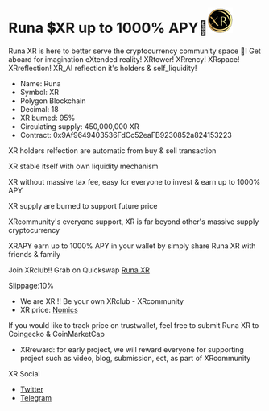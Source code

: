 # Runa 💲XR up to 1000% APY🚀![XR](https://raw.githubusercontent.com/FlintFinancial/RunaXR/main/XRsquareT50.png) 

Runa XR is here to better serve the cryptocurrency community space 🚀! Get aboard for imagination eXtended reality! 
XRtower! XRrency! XRspace! XRreflection! XR_AI reflection it's holders & self_liquidity! 

- Name: Runa
- Symbol: XR
- Polygon Blockchain
- Decimal: 18
- XR burned: 95%
- Circulating supply: 450,000,000 XR
- Contract:
0x9Af9649403536FdCc52eaFB9230852a824153223

 XR holders relfection are automatic from buy & sell transaction

 XR stable itself with own liquidity mechanism

 XR without massive tax fee, easy for everyone to invest & earn up to 1000% APY

 XR supply are burned to support future price

 XRcommunity's everyone support, XR is far beyond other's massive supply cryptocurrency
 
 XRAPY earn up to 1000% APY in your wallet by simply share Runa XR with friends & family

Join XRclub!! Grab on Quickswap
[Runa XR](https://info.quickswap.exchange/#/token/0x9Af9649403536FdCc52eaFB9230852a824153223)

Slippage:10%

- We are XR !! Be your own XRclub - XRcommunity 
- XR price: [Nomics](https://nomics.com/assets/xr2-runa)

If you would like to track price on trustwallet, feel free to submit Runa XR to Coingecko & CoinMarketCap

- XRreward: for early project, we will reward everyone for supporting project such as video, blog, submission, ect, as part of XRcommunity 

XR Social
- [Twitter](https://twitter.com/RunaXR_Club)
- [Telegram](https://t.me/RunaXR)

